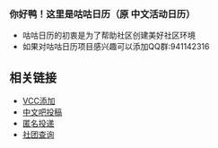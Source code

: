 ### 你好鸭！这里是咕咕日历（原 中文活动日历）
- 咕咕日历的初衷是为了帮助社区创建美好社区环境
- 如果对咕咕日历项目感兴趣可以添加QQ群:941142316

## 相关链接
- [VCC添加](https://mmyo456.github.io/events-calendar/)
- [中文吧投稿](https://rlvrc.cn/admin/v1/rlvrc_pages_chinese_bar_picture_add.php)
- [匿名投递](https://rlvrc.cn/api/submit.html)
- [社团查询](https://rlvrc.cn/shetuan)
